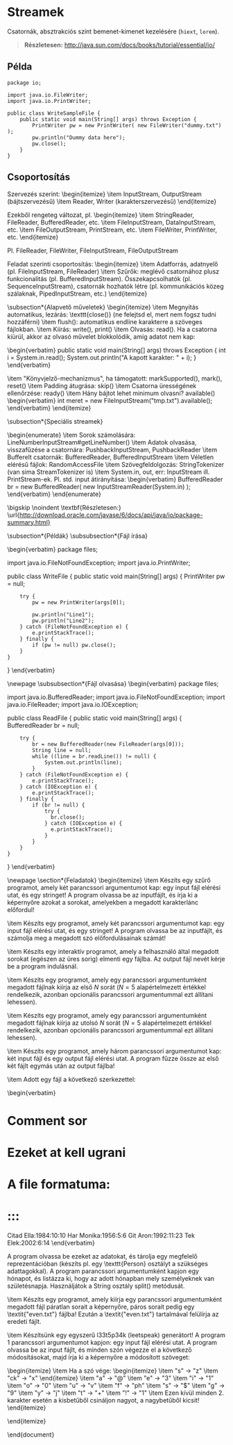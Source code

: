 # Streamek #
Csatornák, absztrakciós szint bemenet-kimenet kezelésére (`hiext`, `lorem`).

> **Részletesen:** <http://java.sun.com/docs/books/tutorial/essential/io/>

## Példa ##
	package io;
	
	import java.io.FileWriter;
	import java.io.PrintWriter;
	
	public class WriteSampleFile {
	    public static void main(String[] args) throws Exception {
	        PrintWriter pw = new PrintWriter( new FileWriter("dummy.txt") );
	        pw.println("Dummy data here");
	        pw.close();
	    }
	}

## Csoportosítás ##

Szervezés szerint:
\begin{itemize}
\item InputStream, OutputStream (bájtszervezésű)
\item Reader, Writer (karakterszervezésű)
\end{itemize}

Ezekből rengeteg változat, pl.
\begin{itemize}
\item StringReader, FileReader, BufferedReader, etc.
\item FileInputStream, DataInputStream, etc.
\item FileOutputStream, PrintStream, etc.
\item FileWriter, PrintWriter, etc.
\end{itemize}

Pl. FileReader, FileWriter, FileInputStream, FileOutputStream

Feladat szerinti csoportosítás:
\begin{itemize}
\item Adatforrás, adatnyelő (pl. FileInputStream, FileReader)
\item Szűrők: meglévő csatornához plusz funkcionalitás (pl. BufferedInputStream). Összekapcsolhatók (pl. SequenceInputStream), csatornák hozhatók létre (pl. kommunikációs közeg szálaknak, PipedInputStream, etc.)
\end{itemize}

\subsection*{Alapvető műveletek}
\begin{itemize}
\item Megnyitás automatikus, lezárás: \texttt{close()} (ne felejtsd el, mert nem fogsz tudni hozzáférni)
\item flush(): automatikus endline karakterre a szöveges fájlokban.
\item Kiírás: write(), print()
\item Olvasás: read(). Ha a csatorna kiürül, akkor az olvasó művelet blokkolódik, amíg adatot nem kap:

\begin{verbatim}
public static void main(String[] args) throws Exception {
    int i = System.in.read();
    System.out.println("A kapott karakter: " + i);
}
\end{verbatim}

\item "Könyvjelző-mechanizmus", ha támogatott: markSupported(), mark(), reset()
\item Padding átugrása: skip()
\item Csatorna ürességének ellenőrzése: ready()
\item Hány bájtot lehet minimum olvasni? available()
\begin{verbatim}
int meret = new FileInputStream("tmp.txt").available();
\end{verbatim}
\end{itemize}

\subsection*{Speciális streamek}

\begin{enumerate}
\item Sorok számolására: LineNumberInputStream\#getLineNumber()
\item Adatok olvasása, visszafűzése a csatornára: PushbackInputStream, PushbackReader
\item Bufferelt csatornák: BufferedReader, BufferedInputStream
\item Véletlen elérésű fájlok: RandomAccessFile
\item Szövegfeldolgozás: StringTokenizer (van sima StreamTokenizer is)
\item System.in, out, err: InputStream ill. PrintStream-ek. Pl. std. input átirányítása:
\begin{verbatim}
BufferedReader br = new BufferedReader(
    new InputStreamReader(System.in) );
\end{verbatim}
\end{enumerate}

\bigskip
\noindent
\textbf{Részletesen:} \url{http://download.oracle.com/javase/6/docs/api/java/io/package-summary.html}

\subsection*{Példák}
\subsubsection*{Fájl írása}

\begin{verbatim}
package files;

import java.io.FileNotFoundException;
import java.io.PrintWriter;

public class WriteFile {
    public static void main(String[] args) {
        PrintWriter pw = null;
        
        try {
            pw = new PrintWriter(args[0]);
            
            pw.println("Line1");
            pw.println("Line2");
        } catch (FileNotFoundException e) {
            e.printStackTrace();
        } finally {
            if (pw != null) pw.close();
        }
    }
}
\end{verbatim}

\newpage
\subsubsection*{Fájl olvasása}
\begin{verbatim}
package files;

import java.io.BufferedReader;
import java.io.FileNotFoundException;
import java.io.FileReader;
import java.io.IOException;

public class ReadFile {
    public static void main(String[] args) {
        BufferedReader br = null;
        
        try {
            br = new BufferedReader(new FileReader(args[0]));
            String line = null;
            while ((line = br.readLine()) != null) {
                System.out.println(line);
            }
        } catch (FileNotFoundException e) {
            e.printStackTrace();
        } catch (IOException e) {
            e.printStackTrace();
        } finally {
            if (br != null) {
                try {
                  br.close();
                } catch (IOException e) {
                  e.printStackTrace(); 
                }
            }
        }
    }
}
\end{verbatim}

\newpage
\section*{Feladatok}
\begin{itemize}
\item Készíts egy szűrő programot, amely két parancssori argumentumot kap: egy input fájl elérési utat, és egy stringet! A program olvassa be az inputfájlt, és írja ki a képernyőre azokat a sorokat, amelyekben a megadott karakterlánc előfordul!

\item Készíts egy programot, amely két parancssori argumentumot kap: egy input fájl elérési utat, és egy stringet! A program olvassa be az inputfájlt, és számolja meg a megadott szó előfordulásainak számát!

\item Készíts egy interaktív programot, amely a felhasználó által megadott sorokat (egészen az üres sorig) elmenti egy fájlba. Az output fájl nevét kérje be a program indulásnál.

\item Készíts egy programot, amely egy parancssori argumentumként megadott fájlnak kiírja az első $N$ sorát ($N=5$ alapértelmezett értékkel rendelkezik, azonban opcionális  parancssori argumentummal ezt állítani lehessen).

\item Készíts egy programot, amely egy parancssori argumentumként megadott fájlnak kiírja az utolsó $N$ sorát ($N=5$ alapértelmezett értékkel rendelkezik, azonban opcionális  parancssori argumentummal ezt állítani lehessen).

\item Készíts egy programot, amely három parancssori argumentumot kap: két input fájl és egy output fájl elérési utat. A program fűzze össze az első két fájlt egymás után az output fájlba!

\item Adott egy fájl a következő szerkezettel:

\begin{verbatim}
# Comment sor
# Ezeket at kell ugrani
# A file formatuma:
# <Nev>:<Szuletesi ev>:<honap>:<nap>
Citad Ella:1984:10:10
Har Monika:1956:5:6
Git Aron:1992:11:23
Tek Elek:2002:6:14
\end{verbatim}

A program olvassa be ezeket az adatokat, és tárolja egy megfelelő reprezentációban (készíts pl. egy \texttt{Person} osztályt a szükséges adattagokkal). A program parancssori argumentumként kapjon egy hónapot, és listázza ki, hogy az adott hónapban mely személyeknek van születésnapja. Használjátok a String osztály split() metódusát.

\item Készíts egy programot, amely kiírja egy parancssori argumentumként megadott fájl páratlan sorait a képernyőre, páros sorait pedig egy \textit{"even.txt"} fájlba! Ezután a \textit{"even.txt"} tartalmával felülírja az eredeti fájlt.

\item Készítsünk egy egyszerű l33t5p34k (leetspeak) generátort! A program 1 parancssori argumentumot kapjon: egy input fájl elérési utat. A program olvassa be az input fájlt, és minden szón végezze el a következő módosításokat, majd írja ki a képernyőre a módosított szöveget:

\begin{itemize}
\item Ha a szó vége:
	\begin{itemize}
	\item "s" $\rightarrow$ "z"
	\item "ck" $\rightarrow$ "x"
	\end{itemize}
\item "a" $\rightarrow$ "@"
\item "e" $\rightarrow$ "3"
\item "i" $\rightarrow$ "1"
\item "o" $\rightarrow$ "0"
\item "u" $\rightarrow$ "v"
\item "f" $\rightarrow$ "ph"
\item "s" $\rightarrow$ "\$"
\item "g" $\rightarrow$ "9"
\item "y" $\rightarrow$ "j"
\item "t" $\rightarrow$ "+"
\item "!" $\rightarrow$ "1"
\item Ezen kívül minden 2. karakter esetén a kisbetűből csináljon nagyot, a nagybetűből kicsit!
\end{itemize}

\end{itemize}

\end{document}
